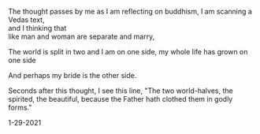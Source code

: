 The thought passes by me as I am reflecting on buddhism, I am scanning a Vedas text,   
and I thinking that  
like man and woman are separate and marry,  

The world is split in two and I am on one side, my whole life has grown on one side  

And perhaps my bride is the other side.  

Seconds after this thought, I see this line, "The two world-halves, the spirited, the beautiful, because the Father hath clothed them in godly forms."   

1-29-2021 